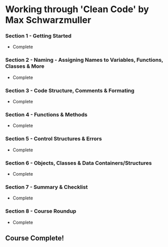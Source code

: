 # Working through 'Clean Code' by Max Schwarzmuller

### Section 1 - Getting Started

- Complete

### Section 2 - Naming - Assigning Names to Variables, Functions, Classes & More

- Complete

### Section 3 - Code Structure, Comments & Formating

- Complete

### Section 4 - Functions & Methods

- Complete

### Section 5 - Control Structures & Errors

- Complete

### Section 6 - Objects, Classes & Data Containers/Structures

- Complete

### Section 7 - Summary & Checklist

- Complete

### Section 8 - Course Roundup

- Complete

## Course Complete!
